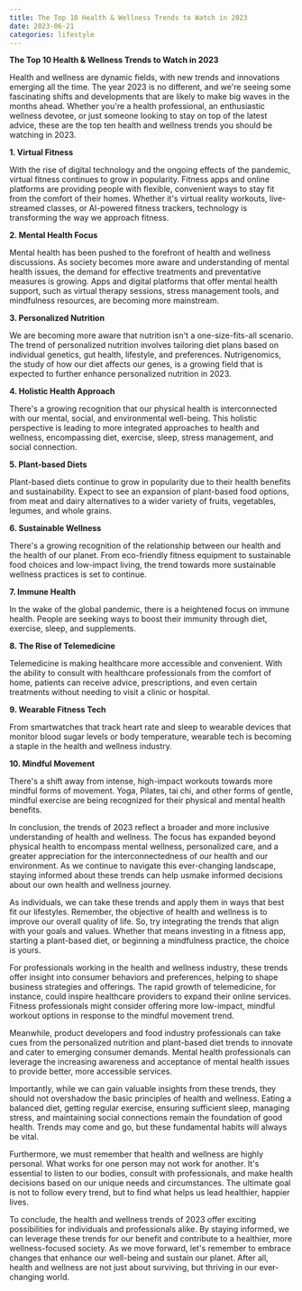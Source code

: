 ```yaml
---
title: The Top 10 Health & Wellness Trends to Watch in 2023
date: 2023-06-21
categories: lifestyle
---
```


**The Top 10 Health & Wellness Trends to Watch in 2023**

Health and wellness are dynamic fields, with new trends and innovations emerging all the time. The year 2023 is no different, and we're seeing some fascinating shifts and developments that are likely to make big waves in the months ahead. Whether you're a health professional, an enthusiastic wellness devotee, or just someone looking to stay on top of the latest advice, these are the top ten health and wellness trends you should be watching in 2023.

**1. Virtual Fitness**

With the rise of digital technology and the ongoing effects of the pandemic, virtual fitness continues to grow in popularity. Fitness apps and online platforms are providing people with flexible, convenient ways to stay fit from the comfort of their homes. Whether it's virtual reality workouts, live-streamed classes, or AI-powered fitness trackers, technology is transforming the way we approach fitness.

**2. Mental Health Focus**

Mental health has been pushed to the forefront of health and wellness discussions. As society becomes more aware and understanding of mental health issues, the demand for effective treatments and preventative measures is growing. Apps and digital platforms that offer mental health support, such as virtual therapy sessions, stress management tools, and mindfulness resources, are becoming more mainstream.

**3. Personalized Nutrition**

We are becoming more aware that nutrition isn't a one-size-fits-all scenario. The trend of personalized nutrition involves tailoring diet plans based on individual genetics, gut health, lifestyle, and preferences. Nutrigenomics, the study of how our diet affects our genes, is a growing field that is expected to further enhance personalized nutrition in 2023.

**4. Holistic Health Approach**

There's a growing recognition that our physical health is interconnected with our mental, social, and environmental well-being. This holistic perspective is leading to more integrated approaches to health and wellness, encompassing diet, exercise, sleep, stress management, and social connection.

**5. Plant-based Diets**

Plant-based diets continue to grow in popularity due to their health benefits and sustainability. Expect to see an expansion of plant-based food options, from meat and dairy alternatives to a wider variety of fruits, vegetables, legumes, and whole grains.

**6. Sustainable Wellness**

There's a growing recognition of the relationship between our health and the health of our planet. From eco-friendly fitness equipment to sustainable food choices and low-impact living, the trend towards more sustainable wellness practices is set to continue.

**7. Immune Health**

In the wake of the global pandemic, there is a heightened focus on immune health. People are seeking ways to boost their immunity through diet, exercise, sleep, and supplements.

**8. The Rise of Telemedicine**

Telemedicine is making healthcare more accessible and convenient. With the ability to consult with healthcare professionals from the comfort of home, patients can receive advice, prescriptions, and even certain treatments without needing to visit a clinic or hospital.

**9. Wearable Fitness Tech**

From smartwatches that track heart rate and sleep to wearable devices that monitor blood sugar levels or body temperature, wearable tech is becoming a staple in the health and wellness industry.

**10. Mindful Movement**

There's a shift away from intense, high-impact workouts towards more mindful forms of movement. Yoga, Pilates, tai chi, and other forms of gentle, mindful exercise are being recognized for their physical and mental health benefits.

In conclusion, the trends of 2023 reflect a broader and more inclusive understanding of health and wellness. The focus has expanded beyond physical health to encompass mental wellness, personalized care, and a greater appreciation for the interconnectedness of our health and our environment. As we continue to navigate this ever-changing landscape, staying informed about these trends can help usmake informed decisions about our own health and wellness journey.

As individuals, we can take these trends and apply them in ways that best fit our lifestyles. Remember, the objective of health and wellness is to improve our overall quality of life. So, try integrating the trends that align with your goals and values. Whether that means investing in a fitness app, starting a plant-based diet, or beginning a mindfulness practice, the choice is yours.

For professionals working in the health and wellness industry, these trends offer insight into consumer behaviors and preferences, helping to shape business strategies and offerings. The rapid growth of telemedicine, for instance, could inspire healthcare providers to expand their online services. Fitness professionals might consider offering more low-impact, mindful workout options in response to the mindful movement trend.

Meanwhile, product developers and food industry professionals can take cues from the personalized nutrition and plant-based diet trends to innovate and cater to emerging consumer demands. Mental health professionals can leverage the increasing awareness and acceptance of mental health issues to provide better, more accessible services.

Importantly, while we can gain valuable insights from these trends, they should not overshadow the basic principles of health and wellness. Eating a balanced diet, getting regular exercise, ensuring sufficient sleep, managing stress, and maintaining social connections remain the foundation of good health. Trends may come and go, but these fundamental habits will always be vital.

Furthermore, we must remember that health and wellness are highly personal. What works for one person may not work for another. It's essential to listen to our bodies, consult with professionals, and make health decisions based on our unique needs and circumstances. The ultimate goal is not to follow every trend, but to find what helps us lead healthier, happier lives.

To conclude, the health and wellness trends of 2023 offer exciting possibilities for individuals and professionals alike. By staying informed, we can leverage these trends for our benefit and contribute to a healthier, more wellness-focused society. As we move forward, let's remember to embrace changes that enhance our well-being and sustain our planet. After all, health and wellness are not just about surviving, but thriving in our ever-changing world.